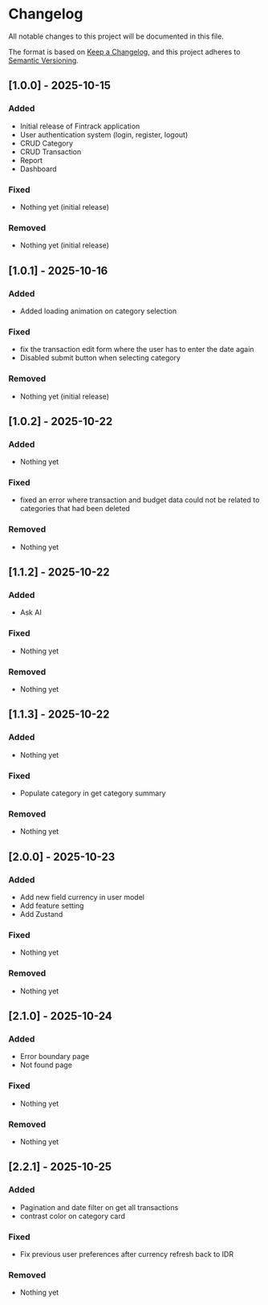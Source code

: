 # Changelog

All notable changes to this project will be documented in this file.

The format is based on [Keep a Changelog](https://keepachangelog.com/en/1.0.0/),
and this project adheres to [Semantic Versioning](https://semver.org/spec/v2.0.0.html).

## [1.0.0] - 2025-10-15

### Added

- Initial release of Fintrack application
- User authentication system (login, register, logout)
- CRUD Category
- CRUD Transaction
- Report
- Dashboard

### Fixed

- Nothing yet (initial release)

### Removed

- Nothing yet (initial release)

## [1.0.1] - 2025-10-16

### Added

- Added loading animation on category selection

### Fixed

- fix the transaction edit form where the user has to enter the date again
- Disabled submit button when selecting category

### Removed

- Nothing yet (initial release)

## [1.0.2] - 2025-10-22

### Added

- Nothing yet

### Fixed

- fixed an error where transaction and budget data could not be related to categories that had been deleted

### Removed

- Nothing yet

## [1.1.2] - 2025-10-22

### Added

- Ask AI

### Fixed

- Nothing yet

### Removed

- Nothing yet

## [1.1.3] - 2025-10-22

### Added

- Nothing yet

### Fixed

- Populate category in get category summary

### Removed

- Nothing yet

## [2.0.0] - 2025-10-23

### Added

- Add new field currency in user model
- Add feature setting
- Add Zustand

### Fixed

- Nothing yet

### Removed

- Nothing yet

## [2.1.0] - 2025-10-24

### Added

- Error boundary page
- Not found page

### Fixed

- Nothing yet

### Removed

- Nothing yet

## [2.2.1] - 2025-10-25

### Added

- Pagination and date filter on get all transactions
- contrast color on category card

### Fixed

- Fix previous user preferences after currency refresh back to IDR

### Removed

- Nothing yet

